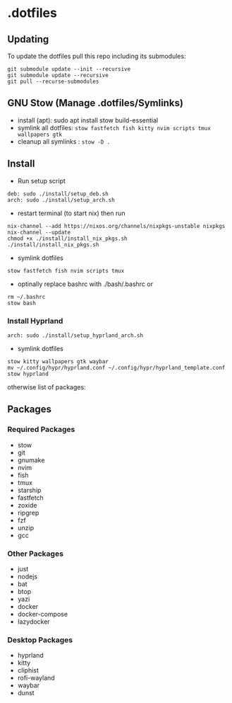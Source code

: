 # .dotfiles

## Updating
To update the dotfiles pull this repo including its submodules:
```
git submodule update --init --recursive
git submodule update --recursive
git pull --recurse-submodules
```
## GNU Stow (Manage .dotfiles/Symlinks)
- install (apt): sudo apt install stow build-essential
- symlink all dotfiles: `stow fastfetch fish kitty nvim scripts tmux wallpapers gtk`
- cleanup all symlinks : `stow -D .` 

## Install
- Run setup script
```
deb: sudo ./install/setup_deb.sh
arch: sudo ./install/setup_arch.sh
```
- restart terminal (to start nix) then run
```
nix-channel --add https://nixos.org/channels/nixpkgs-unstable nixpkgs
nix-channel --update
chmod +x ./install/install_nix_pkgs.sh
./install/install_nix_pkgs.sh
```
- symlink dotfiles
```
stow fastfetch fish nvim scripts tmux 
```
- optinally replace bashrc with ./bash/.bashrc or
```
rm ~/.bashrc
stow bash
```
### Install Hyprland
```
arch: sudo ./install/setup_hyprland_arch.sh
```
- symlink dotfiles
```
stow kitty wallpapers gtk waybar
mv ~/.config/hypr/hyprland.conf ~/.config/hypr/hyprland_template.conf
stow hyprland
```

otherwise list of  packages:

## Packages 
### Required Packages
- stow
- git
- gnumake
- nvim
- fish
- tmux
- starship
- fastfetch
- zoxide
- ripgrep
- fzf
- unzip
- gcc

### Other Packages
- just
- nodejs
- bat
- btop
- yazi
- docker
- docker-compose
- lazydocker

### Desktop Packages
- hyprland
- kitty
- cliphist
- rofi-wayland
- waybar
- dunst
 
